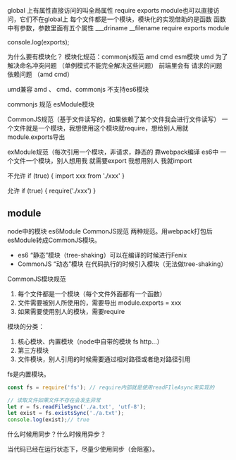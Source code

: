 
global 上有属性直接访问的叫全局属性
require exports module也可以直接访问，它们不在global上
每个文件都是一个模块，模块化的实现借助的是函数
函数中有参数，参数里面有五个属性 ___driname __filename require exports module

console.log(exports);

为什么要有模块化？
模块化规范：commonjs规范 amd cmd esm模块 umd
为了解决命名冲突问题 （单例模式不能完全解决这些问题）
前端里会有 请求的问题 依赖问题 （amd cmd）

umd兼容 amd 、 cmd、commonjs 不支持es6模块

commonjs 规范  esModule模块

CommonJS规范（基于文件读写的，如果依赖了某个文件我会进行文件读写）
一个文件就是一个模块，我想使用这个模块就require，想给别人用就module.exports导出

exModule规范（每次引用一个模块，非请求，静态的 靠webpack编译
es6中 一个文件一个模块，别人想用我 就需要export 我想用别人 我就import

不允许
if (true) {
  import xxx from './xxx'
}

允许
if (true) {
  require('./xxx')
}

## module

node中的模块 es6Module CommonJS规范 两种规范。用webpack打包后esModule转成CommonJS模块。

- es6 “静态”模块（tree-shaking）可以在编译的时候进行Fenix
- CommonJS “动态”模块 在代码执行的时候引入模块（无法做tree-shaking）

CommonJS模块规范
1. 每个文件都是一个模块（每个文件外面都有一个函数）
2. 文件需要被别人所使用的，需要导出 module.exports = xxx
3. 如果需要使用别人的模块，需要require

模块的分类：
1. 核心模块、内置模块（node中自带的模块 fs http...）
2. 第三方模块
3. 文件模块，别人引用的时候需要通过相对路径或者绝对路径引用

fs是内置模块。
```javascript
const fs = require('fs'); // require内部就是使用readFIleAsync来实现的

// 读取文件如果文件不存在会发生异常
let r = fs.readFileSync('./a.txt', 'utf-8');
let exist = fs.existsSync('./a.txt');
console.log(exist);// true
```
什么时候用同步？什么时候用异步？

当代码已经在运行状态下，尽量少使用同步（会阻塞）。


